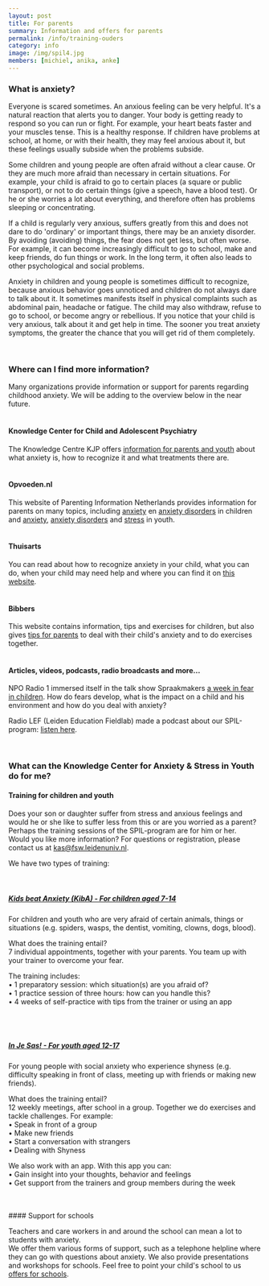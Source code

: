 ```yaml
---
layout: post
title: For parents
summary: Information and offers for parents
permalink: /info/training-ouders
category: info
image: /img/spil4.jpg
members: [michiel, anika, anke]
---
```


### What is anxiety?

Everyone is scared sometimes. An anxious feeling can be very helpful. It's a natural reaction that alerts you to danger. Your body is getting ready to respond so you can run or fight. For example, your heart beats faster and your muscles tense. This is a healthy response. If children have problems at school, at home, or with their health, they may feel anxious about it, but these feelings usually subside when the problems subside.

Some children and young people are often afraid without a clear cause. Or they are much more afraid than necessary in certain situations. For example, your child is afraid to go to certain places (a square or public transport), or not to do certain things (give a speech, have a blood test). Or he or she worries a lot about everything, and therefore often has problems sleeping or concentrating.

If a child is regularly very anxious, suffers greatly from this and does not dare to do 'ordinary' or important things, there may be an anxiety disorder. By avoiding (avoiding) things, the fear does not get less, but often worse. For example, it can become increasingly difficult to go to school, make and keep friends, do fun things or work. In the long term, it often also leads to other psychological and social problems.

Anxiety in children and young people is sometimes difficult to recognize, because anxious behavior goes unnoticed and children do not always dare to talk about it. It sometimes manifests itself in physical complaints such as abdominal pain, headache or fatigue. The child may also withdraw, refuse to go to school, or become angry or rebellious. If you notice that your child is very anxious, talk about it and get help in time. The sooner you treat anxiety symptoms, the greater the chance that you will get rid of them completely.
<br>

<br>

### Where can I find more information?
Many organizations provide information or support for parents regarding childhood anxiety. We will be adding to the overview below in the near future. 
<br>
<br>

#### Knowledge Center for Child and Adolescent Psychiatry
The Knowledge Centre KJP offers [information for parents and youth](https://www.kenniscentrum-kjp.nl/ouders-jongeren/angst/) about what anxiety is, how to recognize it and what treatments there are.
<br>
<br>

#### Opvoeden.nl
This website of Parenting Information Netherlands provides information for parents on many topics, including [anxiety](https://www.opvoeden.nl/angstig-gedrag-476/) en [anxiety disorders](https://www.opvoeden.nl/angststoornissen-197/) in children and [anxiety](https://www.opvoeden.nl/bang-777/), [anxiety disorders](https://www.opvoeden.nl/angststoornissen-1281/) and [stress](https://www.opvoeden.nl/stress-758/) in youth. 
<br>
<br>

#### Thuisarts
You can read about how to recognize anxiety in your child, what you can do, when your child may need help and where you can find it on [this website](https://www.thuisarts.nl/angst-bij-kinderen).
<br>
<br>

#### Bibbers 
This website contains information, tips and exercises for children, but also gives [tips for parents](https://bibbers.nl/voor-volwassenen/) to deal with their child's anxiety and to do exercises together.
<br>
<br>

#### Articles, videos, podcasts, radio broadcasts and more...
NPO Radio 1 immersed itself in the talk show Spraakmakers [a week in fear in children](https://www.nporadio1.nl/spraakmakers/onderwerpen/71875-2021-02-05-verhalen-van-spraakmakers-angst-bij-kinderen-deel-5). How do fears develop, what is the impact on a child and his environment and how do you deal with anxiety?
<br>

Radio LEF (Leiden Education Fieldlab) made a podcast about our SPIL-program: [listen here](https://open.spotify.com/episode/1woeQZApsmgxbpQtfEQPGZ?si=iIYTHGOHTlGYJw-TEfYx5w).
<br>

<br>

### What can the Knowledge Center for Anxiety & Stress in Youth do for me?

#### Training for children and youth
Does your son or daughter suffer from stress and anxious feelings and would he or she like to suffer less from this or are you worried as a parent? Perhaps the training sessions of the SPIL-program are for him or her.
<br>
Would you like more information? For questions or registration, please contact us at kas@fsw.leidenuniv.nl.
<br>

We have two types of training:
<br>
<br>
<br>
##### [Kids beat Anxiety (KibA) - For children aged 7-14](https://kasjeugd.nl/en/projects/kiba)
For children and youth who are very afraid of certain animals, things or situations (e.g. spiders, wasps, the dentist, vomiting, clowns, dogs, blood).

What does the training entail? <br>
7 individual appointments, together with your parents. You team up with your trainer to overcome your fear.

The training includes: <br>
• 1 preparatory session: which situation(s) are you afraid of? <br>
• 1 practice session of three hours: how can you handle this? <br>
• 4 weeks of self-practice with tips from the trainer or using an app<br>
<br>
<br>
<br>
##### [In Je Sas! - For youth aged 12-17](https://kasjeugd.nl/en/projects/sas)
For young people with social anxiety who experience shyness (e.g. difficulty speaking in front of class, meeting up with friends or making new friends).

What does the training entail? <br>
12 weekly meetings, after school in a group.
Together we do exercises and tackle challenges. For example: <br>
• Speak in front of a group <br>
• Make new friends <br>
• Start a conversation with strangers <br>
• Dealing with Shyness <br>

We also work with an app. With this app you can: <br>
• Gain insight into your thoughts, behavior and feelings <br>
• Get support from the trainers and group members during the week <br>

<br>
<br>
#### Support for schools

Teachers and care workers in and around the school can mean a lot to students with anxiety.<br>
We offer them various forms of support, such as a telephone helpline where they can go with questions about anxiety. We also provide presentations and workshops for schools. Feel free to point your child's school to us [offers for schools](https://kasjeugd.nl/info/training). 
